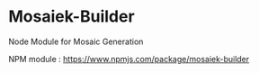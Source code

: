 # Mosaiek-Builder
Node Module for Mosaic Generation

NPM module : https://www.npmjs.com/package/mosaiek-builder

